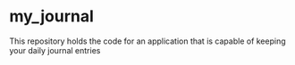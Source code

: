 # my_journal
This repository holds the code for an application that is capable of keeping your daily journal entries
